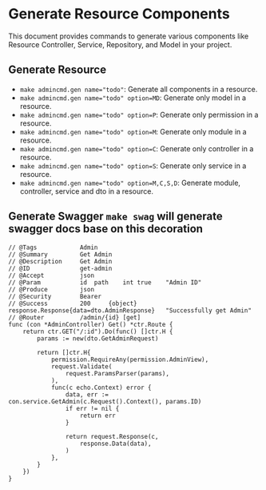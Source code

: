 # Generate Resource Components

This document provides commands to generate various components like Resource Controller, Service, Repository, and Model in your project.

## Generate Resource

- `make admincmd.gen name="todo"`: Generate all components in a resource.
- `make admincmd.gen name="todo" option=MD`: Generate only model in a resource.
- `make admincmd.gen name="todo" option=P`: Generate only permission in a resource.
- `make admincmd.gen name="todo" option=M`: Generate only module in a resource.
- `make admincmd.gen name="todo" option=C`: Generate only controller in a resource.
- `make admincmd.gen name="todo" option=S`: Generate only service in a resource.
- `make admincmd.gen name="todo" option=M,C,S,D`: Generate module, controller, service and dto in a resource.

## Generate Swagger `make swag` will generate swagger docs base on this decoration

```
// @Tags			Admin
// @Summary			Get Admin
// @Description		Get Admin
// @ID				get-admin
// @Accept			json
// @Param			id	path	int	true	"Admin ID"
// @Produce			json
// @Security		Bearer
// @Success			200		{object}	response.Response{data=dto.AdminResponse}	"Successfully get Admin"
// @Router			/admin/{id} [get]
func (con *AdminController) Get() *ctr.Route {
	return ctr.GET("/:id").Do(func() []ctr.H {
		params := new(dto.GetAdminRequest)

		return []ctr.H{
			permission.RequireAny(permission.AdminView),
			request.Validate(
				request.ParamsParser(params),
			),
			func(c echo.Context) error {
				data, err := con.service.GetAdmin(c.Request().Context(), params.ID)
				if err != nil {
					return err
				}

				return request.Response(c,
					response.Data(data),
				)
			},
		}
	})
}
```
